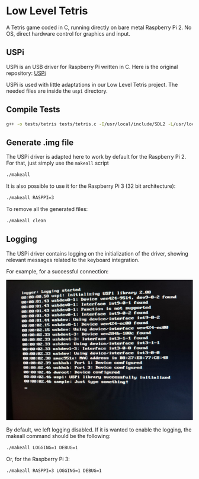 # Low Level Tetris
A Tetris game coded in C, running directly on bare metal Raspberry Pi 2. No OS, direct hardware control for graphics and input.

## USPi

USPi is an USB driver for Raspberry Pi written in C. Here is the original repository: [USPi](https://github.com/rsta2/uspi)

USPi is used with little adaptations in our Low Level Tetris project. The needed files are inside the `uspi` directory.

## Compile Tests

```bash
g++ -o tests/tetris tests/tetris.c -I/usr/local/include/SDL2 -L/usr/local/lib -lSDL2
```

## Generate .img file

The USPi driver is adapted here to work by default for the Raspberry Pi 2. For that, just simply use the `makeall` script

```bash
./makeall
```

It is also possible to use it for the Raspberry Pi 3 (32 bit architecture):

```bash
./makeall RASPPI=3 
```

To remove all the generated files:
```bash
./makeall clean
```

## Logging

The USPi driver contains logging on the initialization of the driver, showing relevant messages related to the keyboard integration. 

For example, for a successful connection:

![Successful connection: USPi library successfully initialized](./imgs/keyboard_found.jpeg)

By default, we left logging disabled. If it is wanted to enable the logging, the makeall command should be the following:

```bash
./makeall LOGGING=1 DEBUG=1 
```

Or, for the Raspberry Pi 3:
```bash
./makeall RASPPI=3 LOGGING=1 DEBUG=1 
```